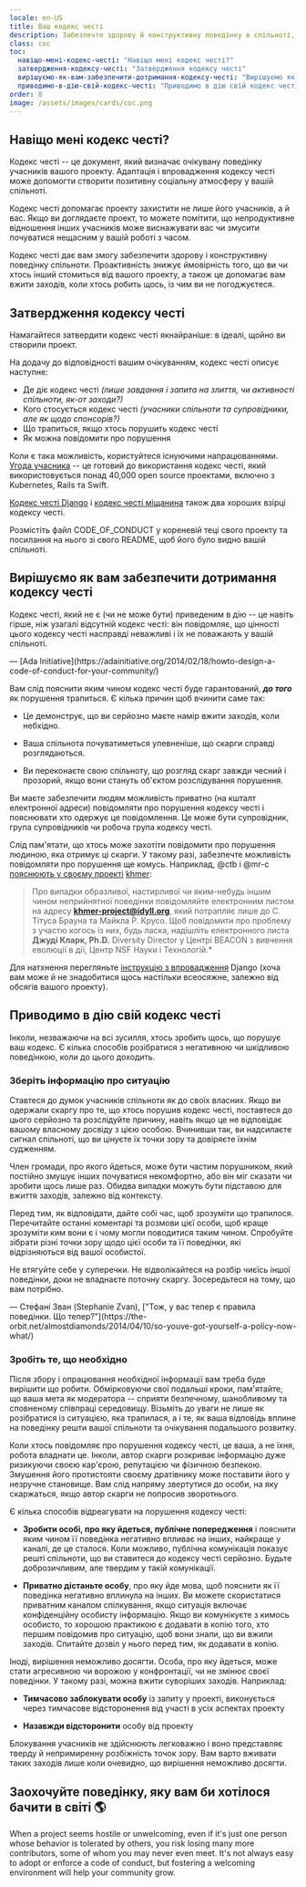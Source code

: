 ```yaml
---
locale: en-US
title: Ваш кодекс честі
description: Забезпечте здорову й конструктивну поведінку в спільноті, адаптувавши й заохотивши дотримання кодексу честі.
class: coc
toc:
  навіщо-мені-кодекс-честі: "Навіщо мені кодекс честі?"
  затвердження-кодексу-честі: "Затвердження кодексу честі"
  вирішуємо-як-вам-забезпечити-дотримання-кодексу-честі: "Вирішуємо як вам забезпечити дотримання кодексу честі"
  приводимо-в-дію-свій-кодекс-честі: "Приводимо в дію свій кодекс честі"
order: 8
image: /assets/images/cards/coc.png
---
```


## Навіщо мені кодекс честі?

Кодекс честі -- це документ, який визначає очікувану поведінку учасників вашого проекту. Адаптація і впровадження кодексу честі може допомогти створити позитивну соціальну атмосферу у вашій спільноті.

Кодекс честі допомагає проекту захистити не лише його учасників, а й вас. Якщо ви доглядаєте проект, то можете помітити, що непродуктивне відношення інших учасників може виснажувати вас чи змусити почуватися нещасним у вашій роботі з часом.

Кодекс честі дає вам змогу забезпечити здорову і конструктивну поведінку спільноти. Проактивність знижує ймовірність того, що ви чи хтось інший стомиться від вашого проекту, а також це допомагає вам вжити заходів, коли хтось робить щось, із чим ви не погоджуєтеся.

## Затвердження кодексу честі

Намагайтеся затвердити кодекс честі якнайраніше: в ідеалі, щойно ви створили проект.

На додачу до відповідності вашим очікуванням, кодекс честі описує наступне:

* Де діє кодекс честі _(лише завдання і запита на злиття, чи активності спільноти, як-от заходи?)_
* Кого стосується кодекс честі _(учасники спільноти та супровідники, але як щодо спонсорів?)_
* Що трапиться, якщо хтось порушить кодекс честі
* Як можна повідомити про порушення

Коли є така можливість, користуйтеся існуючими напрацюваннями. [Угода учасника](http://contributor-covenant.org/) -- це готовий до використання кодекс честі, який використовується понад 40,000 open source проектами, включно з Kubernetes, Rails та Swift.

[Кодекс честі Django](https://www.djangoproject.com/conduct/) і [кодекс честі міщанина](http://citizencodeofconduct.org/) також два хороших взірці кодексу честі.

Розмістіть файл CODE_OF_CONDUCT у кореневій теці свого проекту та посилання на нього зі свого README, щоб його було видно вашій спільноті.

## Вирішуємо як вам забезпечити дотримання кодексу честі

<aside markdown="1" class="pquote">
  Кодекс честі, який не є (чи не може бути) приведеним в дію -- це навіть гірше, ніж узагалі відсутній кодекс честі: він повідомляє, що цінності цього кодексу честі насправді неважливі і їх не поважають у вашій спільноті.
  <p markdown="1" class="pquote-credit">
— [Ada Initiative](https://adainitiative.org/2014/02/18/howto-design-a-code-of-conduct-for-your-community/)
  </p>
</aside>

Вам слід пояснити яким чином кодекс честі буде гарантований, **_до того_** як порушення трапиться. Є кілька причин щоб вчинити саме так:

* Це демонструє, що ви серйозно маєте намір вжити заходів, коли небхідно.

* Ваша спільнота почуватиметься упевненіше, що скарги справді розглядаються.

* Ви переконаєте свою спільноту, що розгляд скарг завжди чесний і прозорий, якщо вони стануть об'єктом розслідування порушення.

Ви маєте забезпечити людям можливість приватно (на кшталт електронної адреси) повідомляти про порушення кодексу честі і пояснювати хто одержує це повідомлення. Це може бути супровідник, група супровідників чи робоча група кодексу честі.

Слід пам'ятати, що хтось може захотіти повідомити про порушення людиною, яка отримує ці скарги. У такому разі, забезпечте можливість повідомляти про порушення ще комусь. Наприклад, @ctb і @mr-c [пояснюють у своєму проекті](https://github.com/dib-lab/khmer/blob/master/CODE_OF_CONDUCT.rst) [khmer](https://github.com/dib-lab/khmer):

> Про випадки образливої, настирливої чи яким-небудь іншим чином неприйнятної поведінки повідомляйте електронним листом на адресу **khmer-project@idyll.org**, який потрапляє лише до С. Тітуса Брауна та Майкла Р. Крусо. Щоб повідомити про проблему з участю когось із них, будь ласка, надішліть електронного листа **Джуді Кларк, Ph.D.** Diversity Director у Центрі BEACON з вивчення еволюції в дії, Центр NSF Науки і Технологій.*

Для натхнення перегляньте [інструкцію з впровадження](https://www.djangoproject.com/conduct/enforcement-manual/) Django (хоча вам може й не знадобитися щось настільки всеосяжне, залежно від обсягів вашого проекту).

## Приводимо в дію свій кодекс честі

Інколи, незважаючи на всі зусилля, хтось зробить щось, що порушує ваш кодекс. Є кілька способів розібратися з негативною чи шкідливою поведінкою, коли до цього доходить.

### Зберіть інформацію про ситуацію

Ставтеся до думок учасників спільноти як до своїх власних. Якщо ви одержали скаргу про те, що хтось порушив кодекс честі, поставтеся до цього серйозно та розслідуйте причину, навіть якщо це не відповідає вашому власному досвіду з цією особою. Вчинивши так, ви надсилаєте сигнал спільноті, що ви цінуєте їх точки зору та довіряєте їхнім судженням.

Член громади, про якого йдеться, може бути частим порушником, який постійно змушує інших почуватися некомфортно, або він міг сказати чи зробити щось лише раз. Обидва випадки можуть бути підставою для вжиття заходів, залежно від контексту.

Перед тим, як відповідати, дайте собі час, щоб зрозуміти що трапилося. Перечитайте останні коментарі та розмови цієї особи, щоб краще зрозуміти ким вони є і чому могли поводитися таким чином. Спробуйте зібрати різні точки зору щодо цієї особи та її поведінки, які відрізняються від вашої особистої.

<aside markdown="1" class="pquote">
  Не втягуйте себе у суперечки. Не відволікайтеся на розбір чиєїсь іншої поведінки, доки не владнаєте поточну скаргу. Зосередьтеся на тому, що вам потрібно. 
  <p markdown="1" class="pquote-credit">
— Стефані Зван (Stephanie Zvan), ["Тож, у вас тепер є правила поведінки. Що тепер?"](https://the-orbit.net/almostdiamonds/2014/04/10/so-youve-got-yourself-a-policy-now-what/)
  </p>
</aside>

### Зробіть те, що необхідно

Після збору і опрацювання необхідної інформації вам треба буде вирішити що робити. Обмірковуючи свої подальші кроки, пам'ятайте, що ваша мета як модератора -- сприяти безпечному, шанобливому та сповненому співпраці середовищу. Візьміть до уваги не лише як розібратися із ситуацією, яка трапилася, а і те, як ваша відповідь вплине на поведінку решти вашої спільноти та очікування подальшого розвитку.

Коли хтось повідомляє про порушення кодексу честі, це ваша, а не їхня, робота владнати це. Інколи, автор скарги розкриває інформацію дуже ризикуючи своєю кар'єрою, репутацією чи фізичною безпекою. Змушення його протистояти своєму дратівнику може поставити його у незручне становище. Вам слід напряму звертутися до особи, на яку скаржаться, якщо автор скарги не попросив зворотнього.

Є кілька способів відреагувати на порушення кодексу честі:

* **Зробити особі, про яку йдеться, публічне попередження** і пояснити яким чином її поведінка негативно впливає на інших, найкраще у каналі, де це сталося. Коли можливо, публічна комунікація показує решті спільноти, що ви ставитеся до кодексу честі серйозно. Будьте доброзичливим, але твердим у такій комунікації.

* **Приватно дістаньте особу**, про яку йде мова, щоб пояснити як її поведінка негативно вплинула на інших. Ви можете скористатися приватним каналом спілкування, якщо ситуація включає конфіденційну особисту інформацію. Якщо ви комунікуєте з кимось особисто, то хорошою практикою є додавати в копію того, хто першим повідомив про ситуацію, щоб вони знали, що ви вжили заходів. Спитайте дозвіл у нього перед тим, як додавати в копію.

Іноді, вирішення неможливо досягти. Особа, про яку йдеться, може стати агресивною чи ворожою у конфронтації, чи не змінює своєї поведінки. У такому разі, можна вжити суворіших заходів. Наприклад:

* **Тимчасово заблокувати особу** із запиту у проекті, виконується через тимчасове відсторонення від участі в усіх аспектах проекту

* **Назавжди відсторонити** особу від проекту

Блокування учасників не здійснюють легковажно і воно представляє тверду й непримиренну розбіжність точок зору. Вам варто вживати таких заходів лише коли очевидно, що вирішення неможливо досягти.

## Заохочуйте поведінку, яку вам би хотілося бачити в світі 🌎

When a project seems hostile or unwelcoming, even if it's just one person whose behavior is tolerated by others, you risk losing many more contributors, some of whom you may never even meet. It's not always easy to adopt or enforce a code of conduct, but fostering a welcoming environment will help your community grow.
